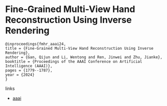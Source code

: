 # Fine-Grained Multi-View Hand Reconstruction Using Inverse Rendering

```
@inproceedings{fmhr_aaai24,
title = {Fine-Grained Multi-View Hand Reconstruction Using Inverse Rendering},
author = {Gan, Qijun and Li, Wentong and Ren, Jinwei and Zhu, Jianke},
booktitle = {Proceedings of the AAAI Conference on Artificial Intelligence (AAAI)},
pages = {1779--1787},
year = {2024}
}
```

links
- [aaai](https://ojs.aaai.org/index.php/AAAI/article/view/27946)
